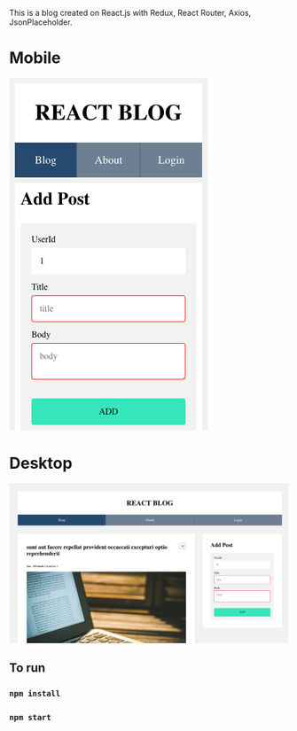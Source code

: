 This is a blog created on React.js with Redux, React Router, Axios, JsonPlaceholder.

# Mobile
![alt text](https://raw.githubusercontent.com/cherenkor/react-blog/master/mobile.png)

# Desktop
![alt text](https://raw.githubusercontent.com/cherenkor/react-blog/master/desktop.png)

## To run
### `npm install`
### `npm start`